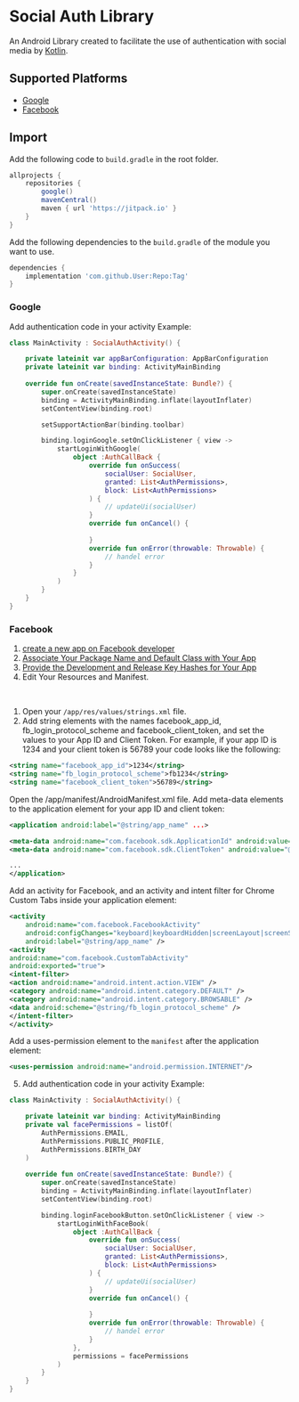 # Social Auth Library

An Android Library created to facilitate the use of authentication with social media by [Kotlin](http://kotlinlang.org/).

## Supported Platforms

* [Google](https://developers.google.com/identity/sign-in/android/sign-in)
* [Facebook](https://developers.facebook.com/docs/facebook-login/android/)

## Import

Add the following code to `build.gradle` in the root folder.

```groovy
allprojects {
    repositories {
        google()
        mavenCentral()
        maven { url 'https://jitpack.io' }
    }
}
```

Add the following dependencies to the `build.gradle` of the module you want to use.

```groovy
dependencies {
    implementation 'com.github.User:Repo:Tag'
}
```
### Google
Add authentication code in your activity
Example:
```kotlin
class MainActivity : SocialAuthActivity() {

    private lateinit var appBarConfiguration: AppBarConfiguration
    private lateinit var binding: ActivityMainBinding
    
    override fun onCreate(savedInstanceState: Bundle?) {
        super.onCreate(savedInstanceState)
        binding = ActivityMainBinding.inflate(layoutInflater)
        setContentView(binding.root)

        setSupportActionBar(binding.toolbar)

        binding.loginGoogle.setOnClickListener { view ->
            startLoginWithGoogle(
                object :AuthCallBack {
                    override fun onSuccess(
                        socialUser: SocialUser,
                        granted: List<AuthPermissions>,
                        block: List<AuthPermissions>
                    ) {
                        // updateUi(socialUser)
                    }
                    override fun onCancel() {
                       
                    }
                    override fun onError(throwable: Throwable) {
                        // handel error
                    }
                }
            )
        }
    }
}
```
### Facebook
1. [create a new app on Facebook developer](https://developers.facebook.com/docs/facebook-login/android/#1--select-an-app-or-create-a-new-app)
2. [Associate Your Package Name and Default Class with Your App](https://developers.facebook.com/docs/facebook-login/android/#5--associate-your-package-name-and-default-class-with-your-app)
3. [Provide the Development and Release Key Hashes for Your App](https://developers.facebook.com/docs/facebook-login/android/#6--provide-the-development-and-release-key-hashes-for-your-app)
4. Edit Your Resources and Manifest.
</br >


1. Open your `/app/res/values/strings.xml` file.
2. Add string elements with the names facebook_app_id, fb_login_protocol_scheme and facebook_client_token, and set the values to your App ID and Client Token. For example, if your app ID is 1234 and your client token is 56789 your code looks like the following:
```xml
<string name="facebook_app_id">1234</string>
<string name="fb_login_protocol_scheme">fb1234</string>
<string name="facebook_client_token">56789</string>
```

Open the /app/manifest/AndroidManifest.xml file.
Add meta-data elements to the application element for your app ID and client token:
```xml
<application android:label="@string/app_name" ...>

<meta-data android:name="com.facebook.sdk.ApplicationId" android:value="@string/facebook_app_id"/>
<meta-data android:name="com.facebook.sdk.ClientToken" android:value="@string/facebook_client_token"/>

...
</application>
```
Add an activity for Facebook, and an activity and intent filter for Chrome Custom Tabs inside your application element:

```xml
<activity 
    android:name="com.facebook.FacebookActivity"
    android:configChanges="keyboard|keyboardHidden|screenLayout|screenSize|orientation"
    android:label="@string/app_name" />
<activity
android:name="com.facebook.CustomTabActivity"
android:exported="true">
<intent-filter>
<action android:name="android.intent.action.VIEW" />
<category android:name="android.intent.category.DEFAULT" />
<category android:name="android.intent.category.BROWSABLE" />
<data android:scheme="@string/fb_login_protocol_scheme" />
</intent-filter>
</activity>
```
Add a uses-permission element to the `manifest` after the application element:
```xml
<uses-permission android:name="android.permission.INTERNET"/>
```
5. Add authentication code in your activity
   Example:
```kotlin
class MainActivity : SocialAuthActivity() {

    private lateinit var binding: ActivityMainBinding
    private val facePermissions = listOf(
        AuthPermissions.EMAIL,
        AuthPermissions.PUBLIC_PROFILE,
        AuthPermissions.BIRTH_DAY
    )
    
    override fun onCreate(savedInstanceState: Bundle?) {
        super.onCreate(savedInstanceState)
        binding = ActivityMainBinding.inflate(layoutInflater)
        setContentView(binding.root)

        binding.loginFacebookButton.setOnClickListener { view ->
            startLoginWithFaceBook(
                object :AuthCallBack {
                    override fun onSuccess(
                        socialUser: SocialUser,
                        granted: List<AuthPermissions>,
                        block: List<AuthPermissions>
                    ) {
                        // updateUi(socialUser)
                    }
                    override fun onCancel() {
                       
                    }
                    override fun onError(throwable: Throwable) {
                        // handel error
                    }
                },
                permissions = facePermissions
            )
        }
    }
}
```




